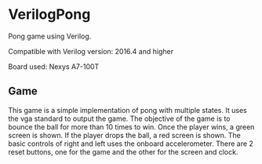 # VerilogPong
Pong game using Verilog.

Compatible with Verilog version: 2016.4 and higher

Board used: Nexys A7-100T

## Game


This game is a simple implementation of pong with multiple states. It uses the vga standard to output the game. The objective of the game is to bounce the ball for more than 10 times to win. Once the player wins, a green screen is shown. If the player drops the ball, a red screen is shown. The basic controls of right and left uses the onboard accelerometer. There are 2 reset buttons, one for the game and the other for the screen and clock.








